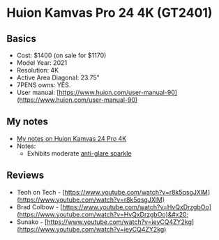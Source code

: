 # Huion Kamvas Pro 24 4K (GT2401)

## Basics

* Cost: $1400 (on sale for $1170)
* Model Year: 2021
* Resolution: 4K
* Active Area Diagonal: 23.75"
* 7PENS owns: YES.
* User manual: [https://www.huion.com/user-manual-90](https://www.huion.com/user-manual-90)

## My notes

* [My notes on Huion Kamvas 24 Pro 4K](../../../7p-notes/7p-notes-huion/7p-notes-huion-kamvas-24-pro-4k.md)&#x20;
* Notes:
  * Exhibits moderate [anti-glare sparkle](../../../guides/pen-displays/anti-glare-sparkle.md)

## Reviews

* Teoh on Tech - [https://www.youtube.com/watch?v=r8k5qsgJXlM](https://www.youtube.com/watch?v=r8k5qsgJXlM)
* Brad Colbow - [https://www.youtube.com/watch?v=HvQxDrzgbOo](https://www.youtube.com/watch?v=HvQxDrzgbOo)&#x20;
* Sunako - [https://www.youtube.com/watch?v=ieyCQ4ZY2kg](https://www.youtube.com/watch?v=ieyCQ4ZY2kg)
